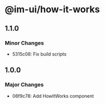 # @im-ui/how-it-works

## 1.1.0

### Minor Changes

- 5315c08: Fix build scripts

## 1.0.0

### Major Changes

- 06f9c78: Add HowItWorks component
